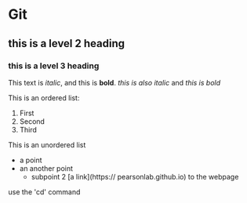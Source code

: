# Git
## this is a level 2 heading
### this is a level 3 heading
This text is *italic*, and this is **bold**. _this is also italic_ and _this is bold_

This is an ordered list:
1. First
2. Second
1. Third

This is an unordered list
- a point
- an another point
     - subpoint 2
[a
link](https:// pearsonlab.github.io) to the webpage

use the 'cd' command
